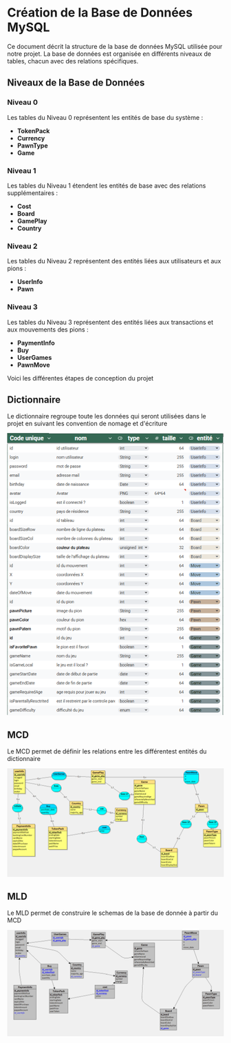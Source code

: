 # Création de la Base de Données MySQL

Ce document décrit la structure de la base de données MySQL utilisée pour notre projet. La base de données est organisée en différents niveaux de tables, chacun avec des relations spécifiques.

## Niveaux de la Base de Données

### Niveau 0

Les tables du Niveau 0 représentent les entités de base du système :

- **TokenPack**
- **Currency**
- **PawnType**
- **Game**

### Niveau 1

Les tables du Niveau 1 étendent les entités de base avec des relations supplémentaires :

- **Cost**
- **Board**
- **GamePlay**
- **Country**

### Niveau 2

Les tables du Niveau 2 représentent des entités liées aux utilisateurs et aux pions :

- **UserInfo**
- **Pawn**

### Niveau 3

Les tables du Niveau 3 représentent des entités liées aux transactions et aux mouvements des pions :

- **PaymentInfo**
- **Buy**
- **UserGames**
- **PawnMove**

Voici les différentes étapes de conception du projet 

## Dictionnaire
Le dictionnaire regroupe toute les données qui seront utilisées dans le projet en suivant les convention de nomage et d'écriture

![JdrJava](https://github.com/JeremyRolland/travail-en-groupe-SQL/blob/maint/img/dictionnaire.png)


## MCD
Le MCD permet de définir les relations entre les différentest entités du dictionnaire

![JdrJava](https://github.com/JeremyRolland/travail-en-groupe-SQL/blob/maint/img/MCD.png)


## MLD
Le MLD permet de construire le schemas de la base de donnée à partir du MCD

![JdrJava](https://github.com/JeremyRolland/travail-en-groupe-SQL/blob/maint/img/MLD.png)
